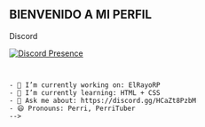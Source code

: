 ## BIENVENIDO A MI PERFIL

Discord


[![Discord Presence](https://lanyard.cnrad.dev/api/1023398251556253748)](https://discord.com/users/1023398251556253748)

```


- 🔭 I’m currently working on: ElRayoRP 
- 🌱 I’m currently learning: HTML + CSS 
- 💬 Ask me about: https://discord.gg/HCaZt8PzbM
- 😄 Pronouns: Perri, PerriTuber
-->
